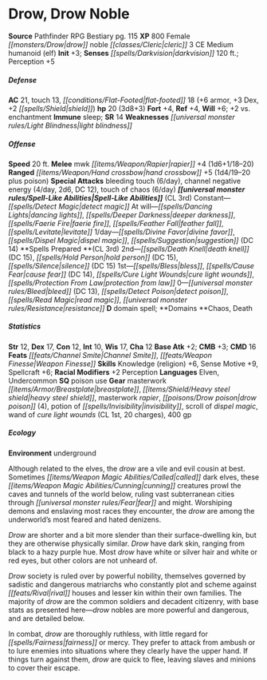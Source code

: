 ﻿---
cssclass: [monsters]
title1: Drow, Drow Noble
title2: Drow Noble
CR: 3
sources:
- name: Pathfinder RPG Bestiary
  page: 115
  link: http://paizo.com/products/btpy8auu?Pathfinder-Roleplaying-Game-Bestiary
XP: 800
race: Female
classes:
- drow noble cleric 3
alignment: CE
size: Medium
type: humanoid
subtypes:
- elf
initiative:
  bonus: 3
senses:
  darkvision: 120
AC:
  AC: 21
  touch: 13
  flat_footed: 18
  components:
    armor: 6
    dex: 3
    shield: 2
HP:
  HP: 20
  long: 3d8+3
saves:
  fort: 4
  ref: 4
  will: 6
  other: +2 vs. enchantment
immunities:
- sleep
SR: 14
weaknesses:
- light blindness
speeds:
  base: 20
attacks:
  melee:
  - - text: mwk rapier +4 (1d6+1/18-20)
      entries:
      - - damage: 1d6+1
          crit_range: 18-20
      attack: mwk rapier
      bonus:
      - 4
  ranged:
  - - text: hand crossbow +5 (1d4/19-20 plus poison)
      entries:
      - - damage: 1d4
          crit_range: 19-20
        - effect: poison
      attack: hand crossbow
      bonus:
      - 5
  special:
  - bleeding touch (6/day)
  - channel negative energy (4/day, 2d6, DC 12)
  - touch of chaos (6/day)
spell_like_abilities:
  entries:
  - name: detect magic
    source: default
    freq: Constant
  - name: dancing lights
    source: default
    freq: At will
  - name: deeper darkness
    source: default
    freq: At will
  - name: faerie fire
    source: default
    freq: At will
  - name: feather fall
    source: default
    freq: At will
  - name: levitate
    source: default
    freq: At will
  - name: divine favor
    source: default
    freq: 1/day
  - name: dispel magic
    source: default
    freq: 1/day
  - name: suggestion
    source: default
    freq: 1/day
    DC: 14
  sources:
  - name: default
    CL: 3
spells:
  entries:
  - is_domain_spell: true
    name: death knell
    source: Drow Noble Cleric
    level: 2
    DC: 15
  - name: hold person
    source: Drow Noble Cleric
    level: 2
    DC: 15
  - name: silence
    source: Drow Noble Cleric
    level: 2
    DC: 15
  - name: bless
    source: Drow Noble Cleric
    level: 1
  - name: cause fear
    source: Drow Noble Cleric
    level: 1
    DC: 14
  - name: cure light wounds
    source: Drow Noble Cleric
    level: 1
  - is_domain_spell: true
    name: protection from law
    source: Drow Noble Cleric
    level: 1
  - name: bleed
    source: Drow Noble Cleric
    level: 0
    DC: 13
  - name: detect poison
    source: Drow Noble Cleric
    level: 0
  - name: read magic
    source: Drow Noble Cleric
    level: 0
  - name: resistance
    source: Drow Noble Cleric
    level: 0
  sources:
  - name: Drow Noble Cleric
    type: prepared
    CL: 3
    domains:
    - chaos
    - death
ability_scores:
  STR: 12
  DEX: 17
  CON: 12
  INT: 10
  WIS: 17
  CHA: 12
BAB: 2
CMB: 3
CMD: 16
feats:
- name: Channel Smite
- name: Weapon Finesse
skills:
  Knowledge (religion): 6
  Sense Motive: 9
  Spellcraft: 6
  Perception: 5
  _racial_mods:
    Perception:
      _: 2
languages:
- Elven
- Undercommon
special_qualities:
- poison use
gear:
  gear:
  - masterwork breastplate
  - heavy steel shield
  - masterwork rapier
  - drow poison (4)
  - potion of invisibility
  - scroll of dispel magic
  - wand of cure light wounds (CL 1st, 20 charges)
  - 400 gp
ecology:
  environment: underground
desc_long: |-
  Although related to the elves, the drow are a vile and evil cousin at best. Sometimes called dark elves, these cunning creatures prowl the caves and tunnels of the world below, ruling vast subterranean cities through fear and might. Worshiping demons and enslaving most races they encounter, the drow are among the underworld's most feared and hated denizens.

  Drow are shorter and a bit more slender than their surface-dwelling kin, but they are otherwise physically similar. Drow have dark skin, ranging from black to a hazy purple hue. Most drow have white or silver hair and white or red eyes, but other colors are not unheard of.

  Drow society is ruled over by powerful nobility, themselves governed by sadistic and dangerous matriarchs who constantly plot and scheme against rival houses and lesser kin within their own families. The majority of drow are the common soldiers and decadent citizenry, with base stats as presented here-drow nobles are more powerful and dangerous, and are detailed below.

  In combat, drow are thoroughly ruthless, with little regard for fairness or mercy. They prefer to attack from ambush or to lure enemies into situations where they clearly have the upper hand. If things turn against them, drow are quick to flee, leaving slaves and minions to cover their escape.

---

# Drow, Drow Noble

**Source** Pathfinder RPG Bestiary pg. 115
**XP** 800
Female _[[monsters/Drow|drow]]_ noble _[[classes/Cleric|cleric]]_ 3
CE Medium humanoid (elf)
**Init** +3; **Senses** _[[spells/Darkvision|darkvision]]_ 120 ft.; Perception +5

##### Defense

**AC** 21, touch 13, _[[conditions/Flat-Footed|flat-footed]]_ 18 (+6 armor, +3 Dex, +2 _[[spells/Shield|shield]]_)
**hp** 20 (3d8+3)
**Fort** +4, **Ref** +4, **Will** +6; +2 vs. enchantment
**Immune** sleep; **SR** 14
**Weaknesses** _[[universal monster rules/Light Blindness|light blindness]]_

##### Offense
**Speed** 20 ft.
**Melee** mwk _[[items/Weapon/Rapier|rapier]]_ +4 (1d6+1/18–20)
**Ranged** _[[items/Weapon/Hand crossbow|hand crossbow]]_ +5 (1d4/19–20 plus poison)
**Special Attacks** bleeding touch (6/day), channel negative energy (4/day, 2d6, DC 12), touch of chaos (6/day)
**_[[universal monster rules/Spell-Like Abilities|Spell-Like Abilities]]_** (CL 3rd)
Constant—_[[spells/Detect Magic|detect magic]]_
At will—_[[spells/Dancing Lights|dancing lights]]_, _[[spells/Deeper Darkness|deeper darkness]]_, _[[spells/Faerie Fire|faerie fire]]_, _[[spells/Feather Fall|feather fall]]_, _[[spells/Levitate|levitate]]_
1/day—_[[spells/Divine Favor|divine favor]]_, _[[spells/Dispel Magic|dispel magic]]_, _[[spells/Suggestion|suggestion]]_ (DC 14)
**Spells Prepared **(CL 3rd)
2nd—_[[spells/Death Knell|death knell]]_ (DC 15), _[[spells/Hold Person|hold person]]_ (DC 15), _[[spells/Silence|silence]]_ (DC 15)
1st—_[[spells/Bless|bless]]_, _[[spells/Cause Fear|cause fear]]_ (DC 14), _[[spells/Cure Light Wounds|cure light wounds]]_, _[[spells/Protection From Law|protection from law]]_
0—_[[universal monster rules/Bleed|bleed]]_ (DC 13), _[[spells/Detect Poison|detect poison]]_, _[[spells/Read Magic|read magic]]_, _[[universal monster rules/Resistance|resistance]]_
**D** domain spell; **Domains **Chaos, Death

##### Statistics
**Str** 12, **Dex** 17, **Con** 12, **Int** 10, **Wis** 17, **Cha** 12
**Base Atk** +2; **CMB** +3; **CMD** 16
**Feats** _[[feats/Channel Smite|Channel Smite]]_, _[[feats/Weapon Finesse|Weapon Finesse]]_
**Skills** Knowledge (religion) +6, Sense Motive +9, Spellcraft +6; **Racial Modifiers** +2 Perception
**Languages** Elven, Undercommon
**SQ** poison use
**Gear** masterwork _[[items/Armor/Breastplate|breastplate]]_, _[[items/Shield/Heavy steel shield|heavy steel shield]]_, masterwork _rapier_, _[[poisons/Drow poison|drow poison]]_ (4), potion of _[[spells/Invisibility|invisibility]]_, scroll of _dispel magic_, wand of _cure light wounds_ (CL 1st, 20 charges), 400 gp

##### Ecology

**Environment** underground

Although related to the elves, the _drow_ are a vile and evil cousin at best. Sometimes _[[items/Weapon Magic Abilities/Called|called]]_ dark elves, these _[[items/Weapon Magic Abilities/Cunning|cunning]]_ creatures prowl the caves and tunnels of the world below, ruling vast subterranean cities through _[[universal monster rules/Fear|fear]]_ and might. Worshiping demons and enslaving most races they encounter, the _drow_ are among the underworld’s most feared and hated denizens.

_Drow_ are shorter and a bit more slender than their surface-dwelling kin, but they are otherwise physically similar. _Drow_ have dark skin, ranging from black to a hazy purple hue. Most _drow_ have white or silver hair and white or red eyes, but other colors are not unheard of.

_Drow_ society is ruled over by powerful nobility, themselves governed by sadistic and dangerous matriarchs who constantly plot and scheme against _[[feats/Rival|rival]]_ houses and lesser kin within their own families. The majority of _drow_ are the common soldiers and decadent citizenry, with base stats as presented here—_drow_ nobles are more powerful and dangerous, and are detailed below.

In combat, _drow_ are thoroughly ruthless, with little regard for _[[spells/Fairness|fairness]]_ or mercy. They prefer to attack from ambush or to lure enemies into situations where they clearly have the upper hand. If things turn against them, _drow_ are quick to flee, leaving slaves and minions to cover their escape.